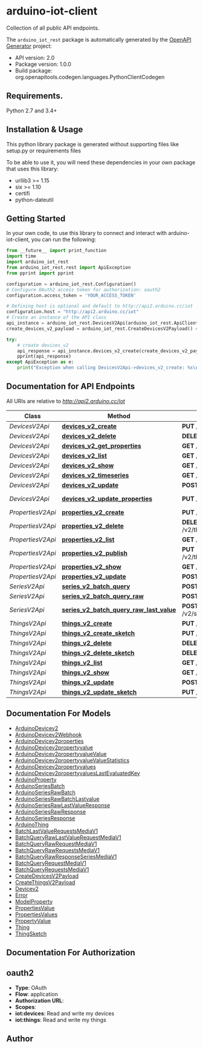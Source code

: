 # arduino-iot-client
Collection of all public API endpoints.

The `arduino_iot_rest` package is automatically generated by the [OpenAPI Generator](https://openapi-generator.tech) project:

- API version: 2.0
- Package version: 1.0.0
- Build package: org.openapitools.codegen.languages.PythonClientCodegen

## Requirements.

Python 2.7 and 3.4+

## Installation & Usage

This python library package is generated without supporting files like setup.py or requirements files

To be able to use it, you will need these dependencies in your own package that uses this library:

* urllib3 >= 1.15
* six >= 1.10
* certifi
* python-dateutil

## Getting Started

In your own code, to use this library to connect and interact with arduino-iot-client,
you can run the following:

```python
from __future__ import print_function
import time
import arduino_iot_rest
from arduino_iot_rest.rest import ApiException
from pprint import pprint

configuration = arduino_iot_rest.Configuration()
# Configure OAuth2 access token for authorization: oauth2
configuration.access_token = 'YOUR_ACCESS_TOKEN'

# Defining host is optional and default to http://api2.arduino.cc/iot
configuration.host = "http://api2.arduino.cc/iot"
# Create an instance of the API class
api_instance = arduino_iot_rest.DevicesV2Api(arduino_iot_rest.ApiClient(configuration))
create_devices_v2_payload = arduino_iot_rest.CreateDevicesV2Payload() # CreateDevicesV2Payload | DeviceV2 describes a device.

try:
    # create devices_v2
    api_response = api_instance.devices_v2_create(create_devices_v2_payload)
    pprint(api_response)
except ApiException as e:
    print("Exception when calling DevicesV2Api->devices_v2_create: %s\n" % e)

```

## Documentation for API Endpoints

All URIs are relative to *http://api2.arduino.cc/iot*

Class | Method | HTTP request | Description
------------ | ------------- | ------------- | -------------
*DevicesV2Api* | [**devices_v2_create**](arduino_iot_rest/docs/DevicesV2Api.md#devices_v2_create) | **PUT** /v2/devices | create devices_v2
*DevicesV2Api* | [**devices_v2_delete**](arduino_iot_rest/docs/DevicesV2Api.md#devices_v2_delete) | **DELETE** /v2/devices/{id} | delete devices_v2
*DevicesV2Api* | [**devices_v2_get_properties**](arduino_iot_rest/docs/DevicesV2Api.md#devices_v2_get_properties) | **GET** /v2/devices/{id}/properties | getProperties devices_v2
*DevicesV2Api* | [**devices_v2_list**](arduino_iot_rest/docs/DevicesV2Api.md#devices_v2_list) | **GET** /v2/devices | list devices_v2
*DevicesV2Api* | [**devices_v2_show**](arduino_iot_rest/docs/DevicesV2Api.md#devices_v2_show) | **GET** /v2/devices/{id} | show devices_v2
*DevicesV2Api* | [**devices_v2_timeseries**](arduino_iot_rest/docs/DevicesV2Api.md#devices_v2_timeseries) | **GET** /v2/devices/{id}/properties/{pid} | timeseries devices_v2
*DevicesV2Api* | [**devices_v2_update**](arduino_iot_rest/docs/DevicesV2Api.md#devices_v2_update) | **POST** /v2/devices/{id} | update devices_v2
*DevicesV2Api* | [**devices_v2_update_properties**](arduino_iot_rest/docs/DevicesV2Api.md#devices_v2_update_properties) | **PUT** /v2/devices/{id}/properties | updateProperties devices_v2
*PropertiesV2Api* | [**properties_v2_create**](arduino_iot_rest/docs/PropertiesV2Api.md#properties_v2_create) | **PUT** /v2/things/{id}/properties | create properties_v2
*PropertiesV2Api* | [**properties_v2_delete**](arduino_iot_rest/docs/PropertiesV2Api.md#properties_v2_delete) | **DELETE** /v2/things/{id}/properties/{pid} | delete properties_v2
*PropertiesV2Api* | [**properties_v2_list**](arduino_iot_rest/docs/PropertiesV2Api.md#properties_v2_list) | **GET** /v2/things/{id}/properties | list properties_v2
*PropertiesV2Api* | [**properties_v2_publish**](arduino_iot_rest/docs/PropertiesV2Api.md#properties_v2_publish) | **PUT** /v2/things/{id}/properties/{pid}/publish | publish properties_v2
*PropertiesV2Api* | [**properties_v2_show**](arduino_iot_rest/docs/PropertiesV2Api.md#properties_v2_show) | **GET** /v2/things/{id}/properties/{pid} | show properties_v2
*PropertiesV2Api* | [**properties_v2_update**](arduino_iot_rest/docs/PropertiesV2Api.md#properties_v2_update) | **POST** /v2/things/{id}/properties/{pid} | update properties_v2
*SeriesV2Api* | [**series_v2_batch_query**](arduino_iot_rest/docs/SeriesV2Api.md#series_v2_batch_query) | **POST** /v2/series/batch_query | batch_query series_v2
*SeriesV2Api* | [**series_v2_batch_query_raw**](arduino_iot_rest/docs/SeriesV2Api.md#series_v2_batch_query_raw) | **POST** /v2/series/batch_query_raw | batch_query_raw series_v2
*SeriesV2Api* | [**series_v2_batch_query_raw_last_value**](arduino_iot_rest/docs/SeriesV2Api.md#series_v2_batch_query_raw_last_value) | **POST** /v2/series/batch_query_raw/lastvalue | batch_query_raw_last_value series_v2
*ThingsV2Api* | [**things_v2_create**](arduino_iot_rest/docs/ThingsV2Api.md#things_v2_create) | **PUT** /v2/things | create things_v2
*ThingsV2Api* | [**things_v2_create_sketch**](arduino_iot_rest/docs/ThingsV2Api.md#things_v2_create_sketch) | **PUT** /v2/things/{id}/sketch | createSketch things_v2
*ThingsV2Api* | [**things_v2_delete**](arduino_iot_rest/docs/ThingsV2Api.md#things_v2_delete) | **DELETE** /v2/things/{id} | delete things_v2
*ThingsV2Api* | [**things_v2_delete_sketch**](arduino_iot_rest/docs/ThingsV2Api.md#things_v2_delete_sketch) | **DELETE** /v2/things/{id}/sketch | deleteSketch things_v2
*ThingsV2Api* | [**things_v2_list**](arduino_iot_rest/docs/ThingsV2Api.md#things_v2_list) | **GET** /v2/things | list things_v2
*ThingsV2Api* | [**things_v2_show**](arduino_iot_rest/docs/ThingsV2Api.md#things_v2_show) | **GET** /v2/things/{id} | show things_v2
*ThingsV2Api* | [**things_v2_update**](arduino_iot_rest/docs/ThingsV2Api.md#things_v2_update) | **POST** /v2/things/{id} | update things_v2
*ThingsV2Api* | [**things_v2_update_sketch**](arduino_iot_rest/docs/ThingsV2Api.md#things_v2_update_sketch) | **PUT** /v2/things/{id}/sketch/{sketchId} | updateSketch things_v2


## Documentation For Models

 - [ArduinoDevicev2](arduino_iot_rest/docs/ArduinoDevicev2.md)
 - [ArduinoDevicev2Webhook](arduino_iot_rest/docs/ArduinoDevicev2Webhook.md)
 - [ArduinoDevicev2properties](arduino_iot_rest/docs/ArduinoDevicev2properties.md)
 - [ArduinoDevicev2propertyvalue](arduino_iot_rest/docs/ArduinoDevicev2propertyvalue.md)
 - [ArduinoDevicev2propertyvalueValue](arduino_iot_rest/docs/ArduinoDevicev2propertyvalueValue.md)
 - [ArduinoDevicev2propertyvalueValueStatistics](arduino_iot_rest/docs/ArduinoDevicev2propertyvalueValueStatistics.md)
 - [ArduinoDevicev2propertyvalues](arduino_iot_rest/docs/ArduinoDevicev2propertyvalues.md)
 - [ArduinoDevicev2propertyvaluesLastEvaluatedKey](arduino_iot_rest/docs/ArduinoDevicev2propertyvaluesLastEvaluatedKey.md)
 - [ArduinoProperty](arduino_iot_rest/docs/ArduinoProperty.md)
 - [ArduinoSeriesBatch](arduino_iot_rest/docs/ArduinoSeriesBatch.md)
 - [ArduinoSeriesRawBatch](arduino_iot_rest/docs/ArduinoSeriesRawBatch.md)
 - [ArduinoSeriesRawBatchLastvalue](arduino_iot_rest/docs/ArduinoSeriesRawBatchLastvalue.md)
 - [ArduinoSeriesRawLastValueResponse](arduino_iot_rest/docs/ArduinoSeriesRawLastValueResponse.md)
 - [ArduinoSeriesRawResponse](arduino_iot_rest/docs/ArduinoSeriesRawResponse.md)
 - [ArduinoSeriesResponse](arduino_iot_rest/docs/ArduinoSeriesResponse.md)
 - [ArduinoThing](arduino_iot_rest/docs/ArduinoThing.md)
 - [BatchLastValueRequestsMediaV1](arduino_iot_rest/docs/BatchLastValueRequestsMediaV1.md)
 - [BatchQueryRawLastValueRequestMediaV1](arduino_iot_rest/docs/BatchQueryRawLastValueRequestMediaV1.md)
 - [BatchQueryRawRequestMediaV1](arduino_iot_rest/docs/BatchQueryRawRequestMediaV1.md)
 - [BatchQueryRawRequestsMediaV1](arduino_iot_rest/docs/BatchQueryRawRequestsMediaV1.md)
 - [BatchQueryRawResponseSeriesMediaV1](arduino_iot_rest/docs/BatchQueryRawResponseSeriesMediaV1.md)
 - [BatchQueryRequestMediaV1](arduino_iot_rest/docs/BatchQueryRequestMediaV1.md)
 - [BatchQueryRequestsMediaV1](arduino_iot_rest/docs/BatchQueryRequestsMediaV1.md)
 - [CreateDevicesV2Payload](arduino_iot_rest/docs/CreateDevicesV2Payload.md)
 - [CreateThingsV2Payload](arduino_iot_rest/docs/CreateThingsV2Payload.md)
 - [Devicev2](arduino_iot_rest/docs/Devicev2.md)
 - [Error](arduino_iot_rest/docs/Error.md)
 - [ModelProperty](arduino_iot_rest/docs/ModelProperty.md)
 - [PropertiesValue](arduino_iot_rest/docs/PropertiesValue.md)
 - [PropertiesValues](arduino_iot_rest/docs/PropertiesValues.md)
 - [PropertyValue](arduino_iot_rest/docs/PropertyValue.md)
 - [Thing](arduino_iot_rest/docs/Thing.md)
 - [ThingSketch](arduino_iot_rest/docs/ThingSketch.md)


## Documentation For Authorization


## oauth2

- **Type**: OAuth
- **Flow**: application
- **Authorization URL**: 
- **Scopes**: 
 - **iot:devices**: Read and write my devices
 - **iot:things**: Read and write my things


## Author




